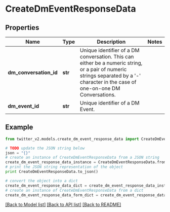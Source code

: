 # CreateDmEventResponseData


## Properties
Name | Type | Description | Notes
------------ | ------------- | ------------- | -------------
**dm_conversation_id** | **str** | Unique identifier of a DM conversation. This can either be a numeric string, or a pair of numeric strings separated by a &#39;-&#39; character in the case of one-on-one DM Conversations. | 
**dm_event_id** | **str** | Unique identifier of a DM Event. | 

## Example

```python
from twitter_v2.models.create_dm_event_response_data import CreateDmEventResponseData

# TODO update the JSON string below
json = "{}"
# create an instance of CreateDmEventResponseData from a JSON string
create_dm_event_response_data_instance = CreateDmEventResponseData.from_json(json)
# print the JSON string representation of the object
print CreateDmEventResponseData.to_json()

# convert the object into a dict
create_dm_event_response_data_dict = create_dm_event_response_data_instance.to_dict()
# create an instance of CreateDmEventResponseData from a dict
create_dm_event_response_data_form_dict = create_dm_event_response_data.from_dict(create_dm_event_response_data_dict)
```
[[Back to Model list]](../README.md#documentation-for-models) [[Back to API list]](../README.md#documentation-for-api-endpoints) [[Back to README]](../README.md)



